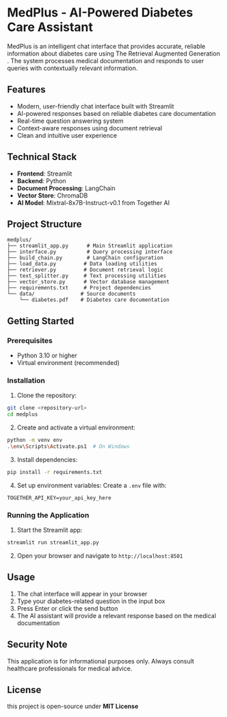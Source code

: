# MedPlus - AI-Powered Diabetes Care Assistant

MedPlus is an intelligent chat interface that provides accurate, reliable information about diabetes care using The Retrieval Augmented Generation . The system processes medical documentation and responds to user queries with contextually relevant information.

## Features

- Modern, user-friendly chat interface built with Streamlit
- AI-powered responses based on reliable diabetes care documentation
- Real-time question answering system
- Context-aware responses using document retrieval
- Clean and intuitive user experience

## Technical Stack

- **Frontend**: Streamlit
- **Backend**: Python
- **Document Processing**: LangChain
- **Vector Store**: ChromaDB
- **AI Model**: Mixtral-8x7B-Instruct-v0.1 from Together AI

## Project Structure

```
medplus/
├── streamlit_app.py      # Main Streamlit application
├── interface.py          # Query processing interface
├── build_chain.py        # LangChain configuration
├── load_data.py         # Data loading utilities
├── retriever.py         # Document retrieval logic
├── text_splitter.py     # Text processing utilities
├── vector_store.py      # Vector database management
├── requirements.txt     # Project dependencies
└── data/               # Source documents
    └── diabetes.pdf    # Diabetes care documentation
```

## Getting Started

### Prerequisites

- Python 3.10 or higher
- Virtual environment (recommended)

### Installation

1. Clone the repository:
```bash
git clone <repository-url>
cd medplus
```

2. Create and activate a virtual environment:
```bash
python -m venv env
.\env\Scripts\Activate.ps1  # On Windows
```

3. Install dependencies:
```bash
pip install -r requirements.txt
```

4. Set up environment variables:
Create a `.env` file with:
```
TOGETHER_API_KEY=your_api_key_here
```

### Running the Application

1. Start the Streamlit app:
```bash
streamlit run streamlit_app.py
```

2. Open your browser and navigate to `http://localhost:8501`

## Usage

1. The chat interface will appear in your browser
2. Type your diabetes-related question in the input box
3. Press Enter or click the send button
4. The AI assistant will provide a relevant response based on the medical documentation

## Security Note

This application is for informational purposes only. Always consult healthcare professionals for medical advice.

## License

this project is open-source under **MIT License**

